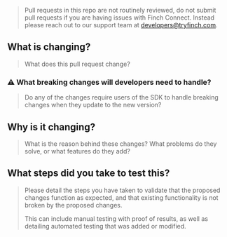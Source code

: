 > Pull requests in this repo are not routinely reviewed, do not submit pull requests if you are having issues with Finch Connect. Instead please reach out to our support team at developers@tryfinch.com.

## What is changing?

> What does this pull request change?

### ⚠️ What breaking changes will developers need to handle?

> Do any of the changes require users of the SDK to handle breaking changes when they update to the new version?

## Why is it changing?

> What is the reason behind these changes? What problems do they solve, or what features do they add?

## What steps did you take to test this?

> Please detail the steps you have taken to validate that the proposed changes function as expected, and that existing functionality is not broken by the proposed changes.
>
> This can include manual testing with proof of results, as well as detailing automated testing that was added or modified.